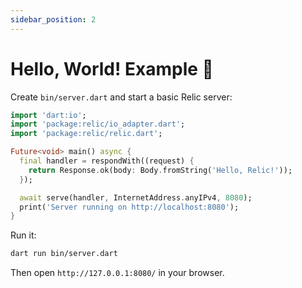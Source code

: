 ```yaml
---
sidebar_position: 2
---
```


# Hello, World! Example 🌟

Create `bin/server.dart` and start a basic Relic server:

```dart
import 'dart:io';
import 'package:relic/io_adapter.dart';
import 'package:relic/relic.dart';

Future<void> main() async {
  final handler = respondWith((request) {
    return Response.ok(body: Body.fromString('Hello, Relic!'));
  });

  await serve(handler, InternetAddress.anyIPv4, 8080);
  print('Server running on http://localhost:8080');
}

```

Run it:

```bash
dart run bin/server.dart
```

Then open `http://127.0.0.1:8080/` in your browser.
